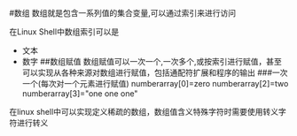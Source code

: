 #数组
数组就是包含一系列值的集合变量,可以通过索引来进行访问

在Linux Shell中数组索引可以是

+ 文本
+ 数字
##数组赋值
数组赋值可以一次一个,一次多个,或按索引进行赋值，甚至可以实现从各种来源对数组进行赋值，包括通配符扩展和程序的输出
###一次一个(每次对一个元素进行赋值)
numberarray[0]=zero numberarray[2]=two numberarray[3]="one one one" 

在linux shell中可以实现定义稀疏的数组，数组值含义特殊字符时需要使用转义字符进行转义


